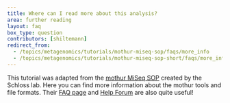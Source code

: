 ```yaml
---
title: Where can I read more about this analysis?
area: further reading
layout: faq
box_type: question
contributors: [shiltemann]
redirect_from:
  - /topics/metagenomics/tutorials/mothur-miseq-sop/faqs/more_info
  - /topics/metagenomics/tutorials/mothur-miseq-sop-short/faqs/more_info
---
```


This tutorial was adapted from the [mothur MiSeq SOP](https://mothur.org/wiki/miseq_sop/) created by the Schloss lab. Here you can find more information about the mothur tools and file formats. Their [FAQ page](https://mothur.org/wiki/frequently_asked_questions/) and [Help Forum](https://forum.mothur.org/) are also quite useful!
